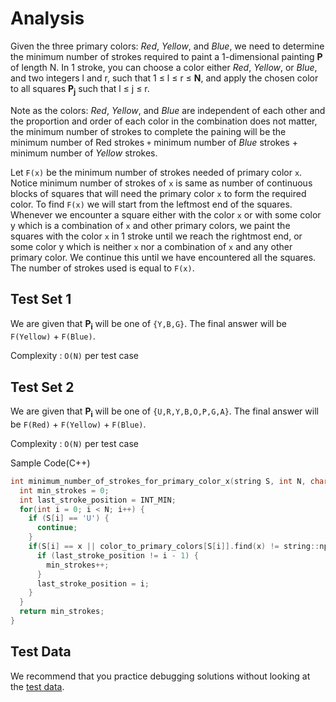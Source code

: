 # Analysis

Given the three primary colors: _Red_, _Yellow_, and _Blue_, we need to determine the minimum number of strokes required to paint a 1-dimensional painting **P** of length N. In 1 stroke, you can choose a color either _Red_, _Yellow_, or _Blue_, and two integers l and r, such that 1 ≤ l ≤ r ≤ **N**, and apply the chosen color to all squares **P<sub>j</sub>** such that l ≤ j ≤ r.

Note as the colors: _Red_, _Yellow_, and _Blue_ are independent of each other and the proportion and order of each color in the combination does not matter, the minimum number of strokes to complete the paining will be the minimum number of Red strokes `+` minimum number of _Blue_ strokes + minimum number of _Yellow_ strokes.

Let `F(x)` be the minimum number of strokes needed of primary color `x`. Notice minimum number of strokes of `x` is same as number of continuous blocks of squares that will need the primary color `x` to form the required color. To find `F(x)` we will start from the leftmost end of the squares. Whenever we encounter a square either with the color `x` or with some color y which is a combination of `x` and other primary colors, we paint the squares with the color `x` in 1 stroke until we reach the rightmost end, or some color y which is neither `x` nor a combination of `x` and any other primary color. We continue this until we have encountered all the squares. The number of strokes used is equal to `F(x)`.

## Test Set 1

We are given that **P<sub>i</sub>** will be one of `{Y,B,G}`. The final answer will be `F(Yellow)` + `F(Blue)`.

Complexity : `O(N)` per test case

## Test Set 2

We are given that **P<sub>i</sub>** will be one of `{U,R,Y,B,O,P,G,A}`. The final answer will be `F(Red)` + `F(Yellow)` + `F(Blue)`.

Complexity : `O(N)` per test case

Sample Code(C++)

```c
int minimum_number_of_strokes_for_primary_color_x(string S, int N, char x, map<char, string> color_to_primary_colors_mapping) {
  int min_strokes = 0;
  int last_stroke_position = INT_MIN;
  for(int i = 0; i < N; i++) {
    if (S[i] == 'U') {
      continue;
    }
    if(S[i] == x || color_to_primary_colors[S[i]].find(x) != string::npos) {
      if (last_stroke_position != i - 1) {
        min_strokes++;
      }
      last_stroke_position = i;
    }
  }
  return min_strokes;
}
```

## Test Data

We recommend that you practice debugging solutions without looking at the [test data](https://codejam.googleapis.com/dashboard/get_file/AQj_6U1qedJ92OnA_BGG2zHqGW3S4z5v5LA9a7JHU2WNy0fg5QO4GlFDEVhX8Nr5/test_data.zip).
